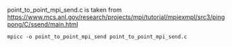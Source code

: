 point_to_point_mpi_send.c is taken from https://www.mcs.anl.gov/research/projects/mpi/tutorial/mpiexmpl/src3/pingpong/C/ssend/main.html

```
mpicc -o point_to_point_mpi_send point_to_point_mpi_send.c
````
